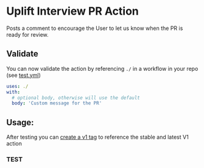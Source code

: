 # Uplift Interview PR Action

Posts a comment to encourage the User to let us know when the PR is ready for review.

## Validate

You can now validate the action by referencing `./` in a workflow in your repo (see [test.yml](.github/workflows/test.yml))

```yaml
uses: ./
with:
  # optional body, otherwise will use the default
  body: 'Custom message for the PR'
```

## Usage:

After testing you can [create a v1 tag](https://github.com/actions/toolkit/blob/master/docs/action-versioning.md) to reference the stable and latest V1 action

### TEST
